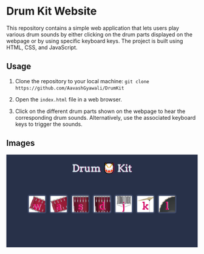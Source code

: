 # Drum Kit Website

This repository contains a simple web application that lets users play various drum sounds by either clicking on the drum parts displayed on the webpage or by using specific keyboard keys. The project is built using HTML, CSS, and JavaScript.

## Usage

1. Clone the repository to your local machine: `git clone https://github.com/AavashGyawali/DrumKit`

2. Open the `index.html` file in a web browser.

3. Click on the different drum parts shown on the webpage to hear the corresponding drum sounds. Alternatively, use the associated keyboard keys to trigger the sounds.

## Images
![WebPage](./images/readme.PNG)
